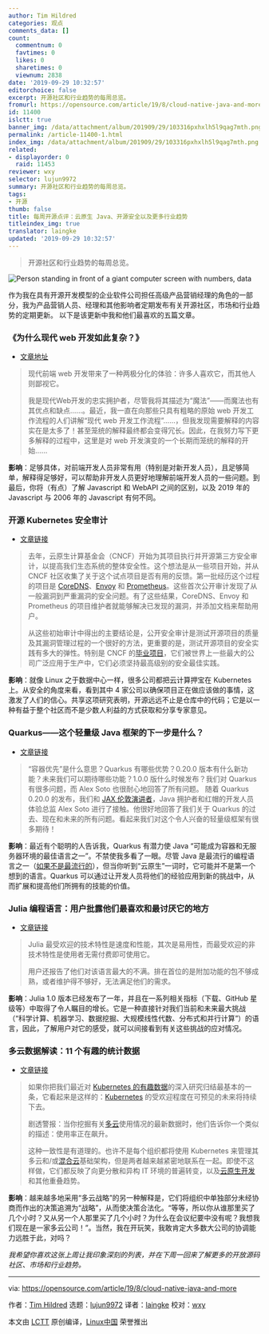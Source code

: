```yaml
---
author: Tim Hildred
categories: 观点
comments_data: []
count:
  commentnum: 0
  favtimes: 0
  likes: 0
  sharetimes: 0
  viewnum: 2838
date: '2019-09-29 10:32:57'
editorchoice: false
excerpt: 开源社区和行业趋势的每周总览。
fromurl: https://opensource.com/article/19/8/cloud-native-java-and-more
id: 11400
islctt: true
banner_img: /data/attachment/album/201909/29/103316pxhxlh5l9qag7mth.png
permalink: /article-11400-1.html
index_img: /data/attachment/album/201909/29/103316pxhxlh5l9qag7mth.png.thumb.jpg
related:
- displayorder: 0
  raid: 11453
reviewer: wxy
selector: lujun9972
summary: 开源社区和行业趋势的每周总览。
tags:
- 开源
thumb: false
title: 每周开源点评：云原生 Java、开源安全以及更多行业趋势
titleindex_img: true
translator: laingke
updated: '2019-09-29 10:32:57'
---
```



> 
> 开源社区和行业趋势的每周总览。
> 
> 
> 


![Person standing in front of a giant computer screen with numbers, data](/data/attachment/album/201909/29/103316pxhxlh5l9qag7mth.png "Person standing in front of a giant computer screen with numbers, data")


作为我在具有开源开发模型的企业软件公司担任高级产品营销经理的角色的一部分，我为产品营销人员、经理和其他影响者定期发布有关开源社区，市场和行业趋势的定期更新。 以下是该更新中我和他们最喜欢的五篇文章。


### 《为什么现代 web 开发如此复杂？》


* [文章地址](https://www.vrk.dev/2019/07/11/why-is-modern-web-development-so-complicated-a-long-yet-hasty-explanation-part-1/)



> 
> 现代前端 web 开发带来了一种两极分化的体验：许多人喜欢它，而其他人则鄙视它。
> 
> 
> 我是现代Web开发的忠实拥护者，尽管我将其描述为“魔法”——而魔法也有其优点和缺点……。最近，我一直在向那些只具有粗略的原始 web 开发工作流程的人们讲解“现代 web 开发工作流程”……，但我发现需要解释的内容实在是太多了！甚至笼统的解释最终都会变得冗长。因此，在我努力写下更多解释的过程中，这里是对 web 开发演变的一个长期而笼统的解释的开始……
> 
> 
> 


**影响**：足够具体，对前端开发人员非常有用（特别是对新开发人员），且足够简单，解释得足够好，可以帮助非开发人员更好地理解前端开发人员的一些问题。到最后，你将（有点）了解 Javascript 和 WebAPI 之间的区别，以及 2019 年的 Javascript 与 2006 年的 Javascript 有何不同。


### 开源 Kubernetes 安全审计


* [文章链接](https://www.cncf.io/blog/2019/08/06/open-sourcing-the-kubernetes-security-audit/)



> 
> 去年，云原生计算基金会（CNCF）开始为其项目执行并开源第三方安全审计，以提高我们生态系统的整体安全性。这个想法是从一些项目开始，并从 CNCF 社区收集了关于这个试点项目是否有用的反馈。第一批经历这个过程的项目是 [CoreDNS](https://coredns.io/2018/03/15/cure53-security-assessment/)、[Envoy](https://github.com/envoyproxy/envoy/blob/master/docs/SECURITY_AUDIT.pdf) 和 [Prometheus](https://cure53.de/pentest-report_prometheus.pdf)。这些首次公开审计发现了从一般漏洞到严重漏洞的安全问题。有了这些结果，CoreDNS、Envoy 和 Prometheus 的项目维护者就能够解决已发现的漏洞，并添加文档来帮助用户。
> 
> 
> 从这些初始审计中得出的主要结论是，公开安全审计是测试开源项目的质量及其漏洞管理过程的一个很好的方法，更重要的是，测试开源项目的安全实践有多大的弹性。特别是 CNCF 的[毕业项目](https://www.cncf.io/projects/)，它们被世界上一些最大的公司广泛应用于生产中，它们必须坚持最高级别的安全最佳实践。
> 
> 
> 


**影响**：就像 Linux 之于数据中心一样，很多公司都把云计算押宝在 Kubernetes 上。从安全的角度来看，看到其中 4 家公司以确保项目正在做应该做的事情，这激发了人们的信心。共享这项研究表明，开源远远不止是仓库中的代码；它是以一种有益于整个社区而不是少数人利益的方式获取和分享专家意见。


### Quarkus——这个轻量级 Java 框架的下一步是什么？


* [文章链接](https://jaxenter.com/quarkus-whats-next-for-the-lightweight-java-framework-160793.html)



> 
> “容器优先”是什么意思？Quarkus 有哪些优势？0.20.0 版本有什么新功能？未来我们可以期待哪些功能？1.0.0 版什么时候发布？我们对 Quarkus 有很多问题，而 Alex Soto 也很耐心地回答了所有问题。 随着 Quarkus 0.20.0 的发布，我们和 [JAX 伦敦演讲者](https://jaxlondon.com/cloud-kubernetes-serverless/java-particle-acceleration-using-quarkus/)，Java 拥护者和红帽的开发人员体验总监 Alex Soto 进行了接触。他很好地回答了我们关于 Quarkus 的过去、现在和未来的所有问题。看起来我们对这个令人兴奋的轻量级框架有很多期待！
> 
> 
> 


**影响**：最近有个聪明的人告诉我，Quarkus 有潜力使 Java “可能成为容器和无服务器环境的最佳语言之一”。不禁使我多看了一眼。尽管 Java 是最流行的编程语言之一（[如果不是最流行的](https://opensource.com/article/19/8/possibly%20one%20of%20the%20best%20languages%20for%20containers%20and%20serverless%20environments.)），但当你听到“云原生”一词时，它可能并不是第一个想到的语言。Quarkus 可以通过让开发人员将他们的经验应用到新的挑战中，从而扩展和提高他们所拥有的技能的价值。


### Julia 编程语言：用户批露他们最喜欢和最讨厌它的地方


* [文章链接](https://www.zdnet.com/article/julia-programming-language-users-reveal-what-they-love-and-hate-the-most-about-it/#ftag=RSSbaffb68)



> 
> Julia 最受欢迎的技术特性是速度和性能，其次是易用性，而最受欢迎的非技术特性是使用者无需付费即可使用它。
> 
> 
> 用户还报告了他们对该语言最大的不满。排在首位的是附加功能的包不够成熟，或者维护得不够好，无法满足他们的需求。
> 
> 
> 


**影响**：Julia 1.0 版本已经发布了一年，并且在一系列相关指标（下载、GitHub 星级等）中取得了令人瞩目的增长。它是一种直接针对我们当前和未来最大挑战（“科学计算、机器学习、数据挖掘、大规模线性代数、分布式和并行计算”）的语言，因此，了解用户对它的感受，就可以间接看到有关这些挑战的应对情况。


### 多云数据解读：11 个有趣的统计数据


* [文章链接](https://enterprisersproject.com/article/2019/8/multi-cloud-statistics)



> 
> 如果你把我们最近对 [Kubernetes 的有趣数据](https://enterprisersproject.com/article/2019/7/kubernetes-statistics-13-compelling)的深入研究归结最基本的一条，它看起来是这样的：[Kubernetes](https://www.redhat.com/en/toindex_imgs/containers/what-is-kubernetes?intcmp=701f2000000tjyaAAA) 的受欢迎程度在可预见的未来将持续下去。
> 
> 
> 剧透警报：当你挖掘有关[多云](https://www.redhat.com/en/toindex_imgs/cloud-computing/what-is-multicloud?intcmp=701f2000000tjyaAAA)使用情况的最新数据时，他们告诉你一个类似的描述：使用率正在飙升。
> 
> 
> 这种一致性是有道理的。也许不是每个组织都将使用 Kubernetes 来管理其多云和/或[混合云](https://enterprisersproject.com/hybrid-cloud)基础架构，但是两者越来越紧密地联系在一起。即使不这样做，它们都反映了向更分散和异构 IT 环境的普遍转变，以及[云原生开发](https://enterprisersproject.com/article/2018/10/how-explain-cloud-native-apps-plain-english)和其他重叠趋势。
> 
> 
> 


**影响**：越来越多地采用“多云战略”的另一种解释是，它们将组织中单独部分未经协商而作出的决策追溯为“战略”，从而使决策合法化。“等等，所以你从谁那里买了几个小时？又从另一个人那里买了几个小时？为什么在会议纪要中没有呢？我想我们现在是一家多云公司！”。当然，我在开玩笑，我敢肯定大多数大公司的协调能力远胜于此，对吗？


*我希望你喜欢这张上周让我印象深刻的列表，并在下周一回来了解更多的开放源码社区、市场和行业趋势。*




---


via: <https://opensource.com/article/19/8/cloud-native-java-and-more>


作者：[Tim Hildred](https://opensource.com/users/thildred) 选题：[lujun9972](https://github.com/lujun9972) 译者：[laingke](https://github.com/laingke) 校对：[wxy](https://github.com/wxy)


本文由 [LCTT](https://github.com/LCTT/TranslateProject) 原创编译，[Linux中国](https://linux.cn/) 荣誉推出